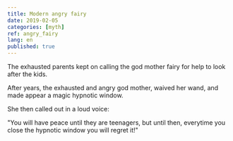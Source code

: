 ```yaml
---
title: Modern angry fairy
date: 2019-02-05
categories: [myth]
ref: angry_fairy
lang: en
published: true
---
```


The exhausted parents kept on calling the god mother fairy for help to look after the kids.

After years, the exhausted and angry god mother, waived her wand, and made appear a magic hypnotic window.

She then called out in a loud voice:

"You will have peace until they are teenagers,
but until then, everytime you close the hypnotic window you will regret it!"
